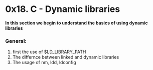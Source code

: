 # 0x18. C - Dynamic libraries
**In this section we begin to understand the basics of using dynamic libraries**
### General:
1. first the use of $LD_LIBRARY_PATH
2. The differnce between linked and dynamic libraries
3. The usage of nm, ldd, ldconfig